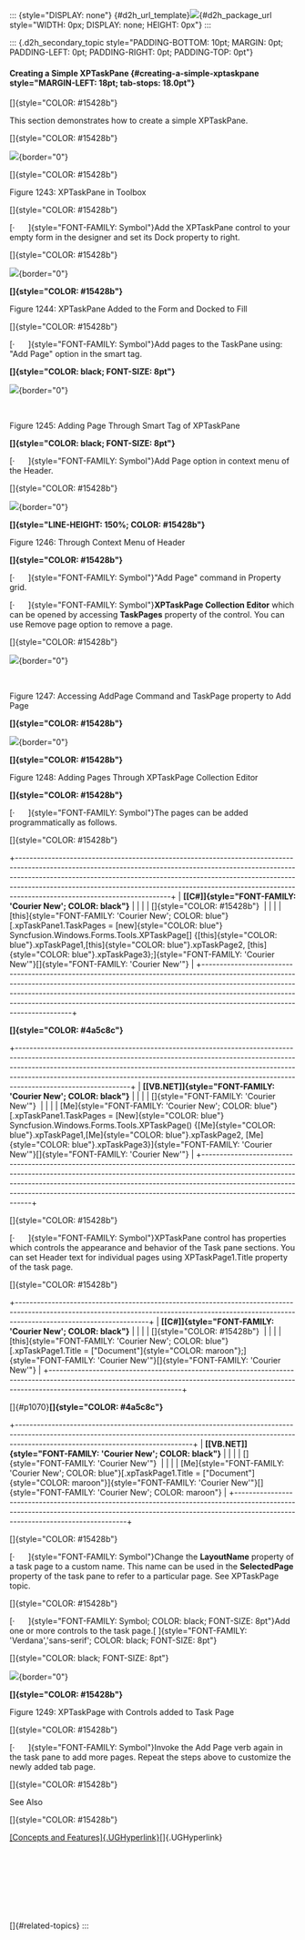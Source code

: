 ::: {style="DISPLAY: none"}
[](ms-xhelp:///?Id=d2h_url_template){#d2h_url_template}![](!package_url!){#d2h_package_url style="WIDTH: 0px; DISPLAY: none; HEIGHT: 0px"}
:::

::: {.d2h_secondary_topic style="PADDING-BOTTOM: 10pt; MARGIN: 0pt; PADDING-LEFT: 0pt; PADDING-RIGHT: 0pt; PADDING-TOP: 0pt"}
#### Creating a Simple XPTaskPane {#creating-a-simple-xptaskpane style="MARGIN-LEFT: 18pt; tab-stops: 18.0pt"}

[]{style="COLOR: #15428b"} 

This section demonstrates how to create a simple XPTaskPane.

[]{style="COLOR: #15428b"} 

![](ImagesExt/image76_1216.jpg){border="0"}

[]{style="COLOR: #15428b"} 

Figure 1243: XPTaskPane in Toolbox

[]{style="COLOR: #15428b"} 

[·      ]{style="FONT-FAMILY: Symbol"}Add the XPTaskPane control to your empty form in the designer and set its Dock property to right.

[]{style="COLOR: #15428b"} 

![](ImagesExt/image76_1217.jpg){border="0"}

**[]{style="COLOR: #15428b"}** 

Figure 1244: XPTaskPane Added to the Form and Docked to Fill

[]{style="COLOR: #15428b"} 

[·      ]{style="FONT-FAMILY: Symbol"}Add pages to the TaskPane using: \"Add Page\" option in the smart tag.

**[]{style="COLOR: black; FONT-SIZE: 8pt"}** 

![](ImagesExt/image76_1218.jpg){border="0"}

 

Figure 1245: Adding Page Through Smart Tag of XPTaskPane

**[]{style="COLOR: black; FONT-SIZE: 8pt"}** 

[·      ]{style="FONT-FAMILY: Symbol"}Add Page option in context menu of the Header.

[]{style="COLOR: #15428b"} 

![](ImagesExt/image76_1219.jpg){border="0"}

**[]{style="LINE-HEIGHT: 150%; COLOR: #15428b"}** 

Figure 1246: Through Context Menu of Header

**[]{style="COLOR: #15428b"}** 

[·      ]{style="FONT-FAMILY: Symbol"}\"Add Page\" command in Property grid.

[·      ]{style="FONT-FAMILY: Symbol"}**XPTaskPage Collection Editor** which can be opened by accessing **TaskPages** property of the control. You can use Remove page option to remove a page.

[]{style="COLOR: #15428b"} 

![](ImagesExt/image76_1220.jpg){border="0"}

 

Figure 1247: Accessing AddPage Command and TaskPage property to Add Page

**[]{style="COLOR: #15428b"}** 

![](ImagesExt/image76_1221.jpg){border="0"}

**[]{style="COLOR: #15428b"}** 

Figure 1248: Adding Pages Through XPTaskPage Collection Editor

**[]{style="COLOR: #15428b"}** 

[·      ]{style="FONT-FAMILY: Symbol"}The pages can be added programmatically as follows.

[]{style="COLOR: #15428b"} 

+------------------------------------------------------------------------------------------------------------------------------------------------------------------------------------------------------------------------------------------------------------------------------------------------------------------------------------------------------------------+
| **[\[C#\]]{style="FONT-FAMILY: 'Courier New'; COLOR: black"}**                                                                                                                                                                                                                                                                                                   |
|                                                                                                                                                                                                                                                                                                                                                                  |
| []{style="COLOR: #15428b"}                                                                                                                                                                                                                                                                                                                                       |
|                                                                                                                                                                                                                                                                                                                                                                  |
| [this]{style="FONT-FAMILY: 'Courier New'; COLOR: blue"}[.xpTaskPane1.TaskPages = [new]{style="COLOR: blue"} Syncfusion.Windows.Forms.Tools.XPTaskPage\[\] {[this]{style="COLOR: blue"}.xpTaskPage1,[this]{style="COLOR: blue"}.xpTaskPage2, [this]{style="COLOR: blue"}.xpTaskPage3};]{style="FONT-FAMILY: 'Courier New'"}[]{style="FONT-FAMILY: 'Courier New'"} |
+------------------------------------------------------------------------------------------------------------------------------------------------------------------------------------------------------------------------------------------------------------------------------------------------------------------------------------------------------------------+

**[]{style="COLOR: #4a5c8c"}** 

+-------------------------------------------------------------------------------------------------------------------------------------------------------------------------------------------------------------------------------------------------------------------------------------------------------------------------------------------------------+
| **[\[VB.NET\]]{style="FONT-FAMILY: 'Courier New'; COLOR: black"}**                                                                                                                                                                                                                                                                                    |
|                                                                                                                                                                                                                                                                                                                                                       |
| []{style="FONT-FAMILY: 'Courier New'"}                                                                                                                                                                                                                                                                                                                |
|                                                                                                                                                                                                                                                                                                                                                       |
| [Me]{style="FONT-FAMILY: 'Courier New'; COLOR: blue"}[.xpTaskPane1.TaskPages = [New]{style="COLOR: blue"} Syncfusion.Windows.Forms.Tools.XPTaskPage() {[Me]{style="COLOR: blue"}.xpTaskPage1,[Me]{style="COLOR: blue"}.xpTaskPage2, [Me]{style="COLOR: blue"}.xpTaskPage3}]{style="FONT-FAMILY: 'Courier New'"}[]{style="FONT-FAMILY: 'Courier New'"} |
+-------------------------------------------------------------------------------------------------------------------------------------------------------------------------------------------------------------------------------------------------------------------------------------------------------------------------------------------------------+

[]{style="COLOR: #15428b"} 

[·      ]{style="FONT-FAMILY: Symbol"}XPTaskPane control has properties which controls the appearance and behavior of the Task pane sections. You can set Header text for individual pages using XPTaskPage1.Title property of the task page.

[]{style="COLOR: #15428b"} 

+------------------------------------------------------------------------------------------------------------------------------------------------------------------------------------------------+
| **[\[C#\]]{style="FONT-FAMILY: 'Courier New'; COLOR: black"}**                                                                                                                                 |
|                                                                                                                                                                                                |
| []{style="COLOR: #15428b"}                                                                                                                                                                     |
|                                                                                                                                                                                                |
| [this]{style="FONT-FAMILY: 'Courier New'; COLOR: blue"}[.xpTaskPage1.Title = [\"Document\"]{style="COLOR: maroon"};]{style="FONT-FAMILY: 'Courier New'"}[]{style="FONT-FAMILY: 'Courier New'"} |
+------------------------------------------------------------------------------------------------------------------------------------------------------------------------------------------------+

[]{#p1070}**[]{style="COLOR: #4a5c8c"}** 

+------------------------------------------------------------------------------------------------------------------------------------------------------------------------------------------------------------+
| **[\[VB.NET\]]{style="FONT-FAMILY: 'Courier New'; COLOR: black"}**                                                                                                                                         |
|                                                                                                                                                                                                            |
| []{style="FONT-FAMILY: 'Courier New'"}                                                                                                                                                                     |
|                                                                                                                                                                                                            |
| [Me]{style="FONT-FAMILY: 'Courier New'; COLOR: blue"}[.xpTaskPage1.Title = [\"Document\"]{style="COLOR: maroon"}]{style="FONT-FAMILY: 'Courier New'"}[]{style="FONT-FAMILY: 'Courier New'; COLOR: maroon"} |
+------------------------------------------------------------------------------------------------------------------------------------------------------------------------------------------------------------+

[]{style="COLOR: #15428b"} 

[·      ]{style="FONT-FAMILY: Symbol"}Change the **LayoutName** property of a task page to a custom name. This name can be used in the **SelectedPage** property of the task pane to refer to a particular page. See XPTaskPage topic.

[]{style="COLOR: #15428b"} 

[·      ]{style="FONT-FAMILY: Symbol; COLOR: black; FONT-SIZE: 8pt"}Add one or more controls to the task page.[ ]{style="FONT-FAMILY: 'Verdana','sans-serif'; COLOR: black; FONT-SIZE: 8pt"}

[]{style="COLOR: black; FONT-SIZE: 8pt"} 

![](ImagesExt/image76_1222.jpg){border="0"}

**[]{style="COLOR: #15428b"}** 

Figure 1249: XPTaskPage with Controls added to Task Page

[]{style="COLOR: #15428b"} 

[·      ]{style="FONT-FAMILY: Symbol"}Invoke the Add Page verb again in the task pane to add more pages. Repeat the steps above to customize the newly added tab page.

[]{style="COLOR: #15428b"} 

See Also

[]{style="COLOR: #15428b"} 

[[Concepts and Features]{.UGHyperlink}](../../../../../../../../Documents%20and%20Settings/sylviap/Desktop/Tools%20-%20Part%202.docx#_Concepts_and_Features_2)[]{.UGHyperlink}

 

 

 

 

[]{#related-topics}
:::
